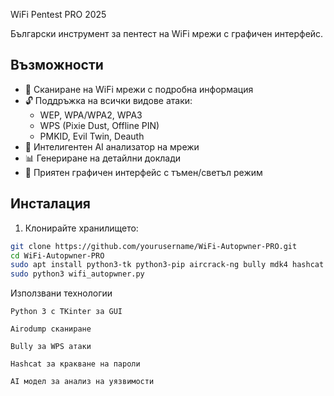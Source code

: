 WiFi Pentest PRO 2025

Български инструмент за пентест на WiFi мрежи с графичен интерфейс.

## Възможности

- 📶 Сканиране на WiFi мрежи с подробна информация
- 🔓 Поддръжка на всички видове атаки:
  - WEP, WPA/WPA2, WPA3
  - WPS (Pixie Dust, Offline PIN)
  - PMKID, Evil Twin, Deauth
- 🤖 Интелигентен AI анализатор на мрежи
- 📊 Генериране на детайлни доклади
- 🎨 Приятен графичен интерфейс с тъмен/светъл режим

## Инсталация

1. Клонирайте хранилището:
```bash
git clone https://github.com/yourusername/WiFi-Autopwner-PRO.git
cd WiFi-Autopwner-PRO
sudo apt install python3-tk python3-pip aircrack-ng bully mdk4 hashcat
sudo python3 wifi_autopwner.py
```

Използвани технологии

    Python 3 с TKinter за GUI

    Airodump сканиране

    Bully за WPS атаки

    Hashcat за крaкване на пароли

    AI модел за анализ на уязвимости

